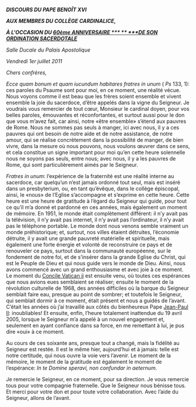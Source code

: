***DISCOURS DU PAPE BENOÎT XVI***

***AUX MEMBRES DU COLLÈGE CARDINALICE,***

***À L'OCCASION DU [60ème ANNIVERSAIRE \***
***\***
***DE SON ORDINATION SACERDOTALE](http://www.vatican.va/special/60ratzinger/index_fr.html)***

*Salle Ducale du Palais Apostolique*

*Vendredi 1er juillet 2011*

*Chers confrères,*

*Ecce quam bonum et quam iucundum habitares fratres in unum* ( *Ps* 133, 1): ces paroles du Psaume sont pour moi, en ce moment, une réalité vécue. Nous voyons comme il est beau que les frères soient ensemble et vivent ensemble la joie du sacerdoce, d’être appelés dans la vigne du Seigneur. Je voudrais vous remercier de tout cœur, Monsieur le cardinal doyen, pour vos belles paroles, émouvantes et réconfortantes, et surtout aussi pour le don que vous m’avez fait, car ainsi, notre «être ensemble» s’étend aux pauvres de Rome. Nous ne sommes pas seuls à manger, ici avec nous, il y a ces pauvres qui ont besoin de notre aide et de notre assistance, de notre amour, qui se réalise concrètement dans la possibilité de manger, de bien vivre, dans la mesure où nous pouvons, nous voulons œuvrer dans ce sens, et cela constitue un signe important pour moi qu’en cette heure solennelle nous ne soyons pas seuls, entre nous; avec nous, il y a les pauvres de Rome, qui sont particulièrement aimés par le Seigneur.

*Fratres in unum*: l’expérience de la fraternité est une réalité interne au sacerdoce, car quelqu’un n’est jamais ordonné tout seul, mais est inséré dans un presbyterium, ou, en tant qu’évêque, dans le collège épiscopal, ainsi, le «nous» de l’Eglise s’accompagne et s’exprime en cette heure. Cette heure est une heure de gratitude à l’égard du Seigneur qui guide, pour tout ce qu’il m’a donné et pardonné en ces années, mais également un moment de mémoire. En 1951, le monde était complètement différent: il n’y avait pas la télévision, il n’y avait pas internet, il n’y avait pas l’ordinateur, il n’y avait pas le téléphone portable. Le monde dont nous venons semble vraiment un monde préhistorique; et, surtout, nos villes étaient détruites, l’économie détruite, il y avait une grande pauvreté matérielle et spirituelle, mais également une forte énergie et volonté de reconstruire ce pays et de renouveler ce pays, surtout dans la communauté européenne, sur le fondement de notre foi, et de s’insérer dans la grande Eglise du Christ, qui est le Peuple de Dieu et qui nous guide vers le monde de Dieu. Ainsi, nous avons commencé avec un grand enthousiasme et avec joie à ce moment. Le moment du [Concile Vatican ii](http://www.vatican.va/archive/hist_councils/ii_vatican_council/index_fr.htm) est ensuite venu, où toutes ces espérances que nous avions eues semblaient se réaliser; ensuite le moment de la révolution culturelle de 1968, des années difficiles où la barque du Seigneur semblait faire eau, presque au point de sombrer; et toutefois le Seigneur, qui semblait dormir à ce moment, était présent et nous a guidés de l’avant. C’était les années où j’ai travaillé aux côtés du bienheureux Pape [Jean-Paul II](/content/john-paul-ii/fr.html): inoubliables! Et ensuite, enfin, l’heure totalement inattendue du 19 avril 2005, lorsque le Seigneur m’a appelé à un nouvel engagement et, seulement en ayant confiance dans sa force, en me remettant à lui, je pus dire «oui» à ce moment.

Au cours de ces soixante ans, presque tout a changé, mais la fidélité au Seigneur est restée. Il est le même hier, aujourd’hui et à jamais: telle est notre certitude, qui nous ouvre la voie vers l’avenir. Le moment de la mémoire, le moment de la gratitude est également le moment de l’espérance: *In te Domine speravi, non confundar in aeternum*.

Je remercie le Seigneur, en ce moment, pour sa direction. Je vous remercie tous pour votre compagnie fraternelle. Que le Seigneur nous bénisse tous. Et merci pour votre don et pour toute votre collaboration. Avec l’aide du Seigneur, allons de l’avant.